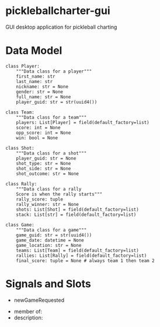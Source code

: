 # pickleballcharter-gui
GUI desktop application for pickleball charting

# Data Model

```
class Player:
    """Data class for a player"""
    first_name: str
    last_name: str
    nickname: str = None
    gender: str = None
    full_name: str = None
    player_guid: str = str(uuid4())
```

```
class Team:
    """Data class for a team"""
    players: List[Player] = field(default_factory=list)
    score: int = None
    opp_score: int = None
    win: bool = None
```

```
class Shot:
    """Data class for a shot"""
    player_guid: str = None
    shot_type: str = None
    shot_side: str = None
    shot_outcome: str = None
```

```
class Rally:
    """Data class for a rally
    Score is when the rally starts"""
    rally_score: tuple
    rally_winner: str = None
    shots: List[Shot] = field(default_factory=list)
    stack: List[str] = field(default_factory=list)
```

```
class Game:
    """Data class for a game"""
    game_guid: str = str(uuid4())
    game_date: datetime = None
    game_location: str = None
    teams: List[Team] = field(default_factory=list)
    rallies: List[Rally] = field(default_factory=list)
    final_score: tuple = None # always team 1 then team 2
```

# Signals and Slots

* newGameRequested
- member of:
- description: